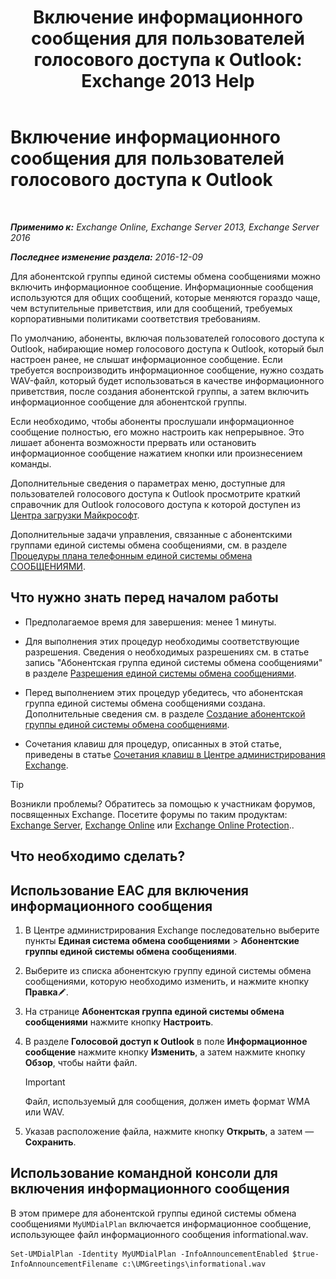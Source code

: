 ﻿---
title: 'Включение информационного сообщения для пользователей голосового доступа к Outlook: Exchange 2013 Help'
TOCTitle: Включение информационного сообщения для пользователей голосового доступа к Outlook
ms:assetid: b69ed0e1-f978-498a-963e-42a047678db4
ms:mtpsurl: https://technet.microsoft.com/ru-ru/library/Bb124344(v=EXCHG.150)
ms:contentKeyID: 50556475
ms.date: 05/22/2018
mtps_version: v=EXCHG.150
ms.translationtype: MT
---

# Включение информационного сообщения для пользователей голосового доступа к Outlook

 

_**Применимо к:** Exchange Online, Exchange Server 2013, Exchange Server 2016_

_**Последнее изменение раздела:** 2016-12-09_

Для абонентской группы единой системы обмена сообщениями можно включить информационное сообщение. Информационные сообщения используются для общих сообщений, которые меняются гораздо чаще, чем вступительные приветствия, или для сообщений, требуемых корпоративными политиками соответствия требованиям.

По умолчанию, абоненты, включая пользователей голосового доступа к Outlook, набирающие номер голосового доступа к Outlook, который был настроен ранее, не слышат информационное сообщение. Если требуется воспроизводить информационное сообщение, нужно создать WAV-файл, который будет использоваться в качестве информационного приветствия, после создания абонентской группы, а затем включить информационное сообщение для абонентской группы.

Если необходимо, чтобы абоненты прослушали информационное сообщение полностью, его можно настроить как непрерывное. Это лишает абонента возможности прервать или остановить информационное сообщение нажатием кнопки или произнесением команды.

Дополнительные сведения о параметрах меню, доступные для пользователей голосового доступа к Outlook просмотрите краткий справочник для Outlook голосового доступа к которой доступен из [Центра загрузки Майкрософт](https://go.microsoft.com/fwlink/p/?linkid=272767).

Дополнительные задачи управления, связанные с абонентскими группами единой системы обмена сообщениями, см. в разделе [Процедуры плана телефонным единой системы обмена СООБЩЕНИЯМИ](um-dial-plan-procedures-exchange-2013-help.md).

## Что нужно знать перед началом работы

  - Предполагаемое время для завершения: менее 1 минуты.

  - Для выполнения этих процедур необходимы соответствующие разрешения. Сведения о необходимых разрешениях см. в статье запись "Абонентская группа единой системы обмена сообщениями" в разделе [Разрешения единой системы обмена сообщениями](unified-messaging-permissions-exchange-2013-help.md).

  - Перед выполнением этих процедур убедитесь, что абонентская группа единой системы обмена сообщениями создана. Дополнительные сведения см. в разделе [Создание абонентской группы единой системы обмена сообщениями](create-a-um-dial-plan-exchange-2013-help.md).

  - Сочетания клавиш для процедур, описанных в этой статье, приведены в статье [Сочетания клавиш в Центре администрирования Exchange](keyboard-shortcuts-in-the-exchange-admin-center-exchange-online-protection-help.md).

> [!TIP]  
> Возникли проблемы? Обратитесь за помощью к участникам форумов, посвященных Exchange. Посетите форумы по таким продуктам: <a href="https://go.microsoft.com/fwlink/p/?linkid=60612">Exchange Server</a>, <a href="https://go.microsoft.com/fwlink/p/?linkid=267542">Exchange Online</a> или <a href="https://go.microsoft.com/fwlink/p/?linkid=285351">Exchange Online Protection</a>..


## Что необходимо сделать?

## Использование EAC для включения информационного сообщения

1.  В Центре администрирования Exchange последовательно выберите пункты **Единая система обмена сообщениями** \> **Абонентские группы единой системы обмена сообщениями**.

2.  Выберите из списка абонентскую группу единой системы обмена сообщениями, которую необходимо изменить, и нажмите кнопку **Правка**![Значок редактирования](images/Bb124582.6f53ccb2-1f13-4c02-bea0-30690e6ea71d(EXCHG.150).gif "Значок редактирования").

3.  На странице **Абонентская группа единой системы обмена сообщениями** нажмите кнопку **Настроить**.

4.  В разделе **Голосовой доступ к Outlook** в поле **Информационное сообщение** нажмите кнопку **Изменить**, а затем нажмите кнопку **Обзор**, чтобы найти файл.
    
    > [!IMPORTANT]  
    > Файл, используемый для сообщения, должен иметь формат WMA или WAV.


5.  Указав расположение файла, нажмите кнопку **Открыть**, а затем — **Сохранить**.

## Использование командной консоли для включения информационного сообщения

В этом примере для абонентской группы единой системы обмена сообщениями `MyUMDialPlan` включается информационное сообщение, использующее файл информационного сообщения informational.wav.

    Set-UMDialPlan -Identity MyUMDialPlan -InfoAnnouncementEnabled $true-InfoAnnouncementFilename c:\UMGreetings\informational.wav

